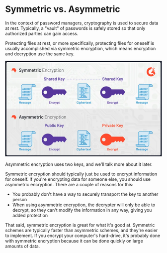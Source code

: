 # Symmetric vs. Asymmetric

In the context of password managers, cryptography is used to secure data at rest. Typically, a "vault" of passwords is safely stored so that only authorized parties can gain access.

Protecting files at rest, or more specifically, protecting files for oneself is usually accomplished via symmetric encryption, which means encryption and decryption use the same key.

![alt text](./02_symmetric_vs_asymmetric.png)

Asymmetric encryption uses two keys, and we'll talk more about it later.

Symmetric encryption should typically just be used to encrypt information for oneself. If you're encrypting data for someone else, you should use asymmetric encryption. There are a couple of reasons for this:

- You probably don't have a way to securely transport the key to another person
- When using asymmetric encryption, the decrypter will only be able to decrypt, so they can't modify the information in any way, giving you added protection

That said, symmetric encryption is great for what it's good at. Symmetric schemes are typically faster than asymmetric schemes, and they're easier to implement. If you encrypt your computer's hard-drive, it's probably done with symmetric encryption because it can be done quickly on large amounts of data.
